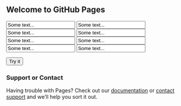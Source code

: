 ## Welcome to GitHub Pages

<html>
<body>

<input type="text" id="att1" value="Some text...">

<input type="text" id="att2" value="Some text...">

<input type="text" id="att3" value="Some text...">

<input type="text" id="att4" value="Some text...">

<input type="text" id="att5" value="Some text...">

<input type="text" id="att6" value="Some text...">

<input type="text" id="att7" value="Some text...">

<input type="text" id="att8" value="Some text...">

<button onclick="myFunction()">Try it</button>

<p id="demo"></p>

<script>
function myFunction() {
  var x = document.getElementById("myText").value;
  document.getElementById("demo").innerHTML = x;
}
</script>

<script>
package com.mycompany.mavenproject2;
 
import java.util.logging.Level;
import java.util.logging.Logger;
import weka.classifiers.Classifier;
import weka.classifiers.evaluation.Evaluation;
import weka.classifiers.functions.MultilayerPerceptron;
import weka.core.Instances;
import weka.core.SerializationHelper;
import weka.core.converters.ConverterUtils.DataSource;

import java.util.ArrayList;
import weka.core.Attribute;
import weka.core.DenseInstance;
import weka.filters.Filter;
import weka.filters.unsupervised.attribute.Normalize;

String rootPath="/Users/athan/Desktop/WP"; 
Classifier cls = (Classifier) weka.core.SerializationHelper.read(rootPath+"model1.model");

Instances originalTrain= //load or create Instances to predict

int s1=0;  

double value=cls.classifyInstance(originalTrain.instance(s1));

String prediction=originalTrain.classAttribute().value((int)value); 

System.out.println("The predicted value of instance "+
                    Integer.toString(s1)+
                    ": "+prediction); 
</script>

</body>
</html>

### Support or Contact

Having trouble with Pages? Check out our [documentation](https://help.github.com/categories/github-pages-basics/) or [contact support](https://github.com/contact) and we’ll help you sort it out.

